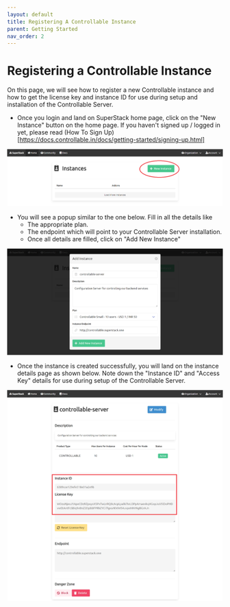 ```yaml
---
layout: default
title: Registering A Controllable Instance
parent: Getting Started
nav_order: 2
---
```


# Registering a Controllable Instance

On this page, we will see how to register a new Controllable instance and how to get the license key and instance ID for use during setup and installation of the Controllable Server.

- Once you login and land on SuperStack home page, click on the "New Instance" button on the home page. If you haven't signed up / logged in yet, please read (How To Sign Up)[https://docs.controllable.in/docs/getting-started/signing-up.html]

![Add Instance Button](/assets/images/superstack-add-instance-button.png)

- You will see a popup similar to the one below. Fill in all the details like
  - The appropriate plan.
  - The endpoint which will point to your Controllable Server installation.
  - Once all details are filled, click on "Add New Instance"

![New Instance PopUp](/assets/images/superstack-add-instance-popup.png)

- Once the instance is created successfully, you will land on the instance details page as shown below. Note down the "Instance ID" and "Access Key" details for use during setup of the Controllable Server.

![Instance Details](/assets/images/superstack-instance-details.png)
